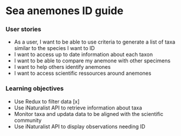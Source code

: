 # Sea anemones ID guide

### User stories
 - As a user, I want to be able to use criteria to generate a list of taxa similar to the species I want to ID
 - I want to access up to date information about each taxon
 - I want to be able to compare my anemone with other specimens
 - I want to help others identify anemones
 - I want to access scientific ressources around anemones
 
 ### Learning objectives
 - Use Redux to filter data [x]
 - Use iNaturalist API to retrieve information about taxa
 - Monitor taxa and updata data to be aligned with the scientific community
 - Use iNaturalist API to display observations needing ID
